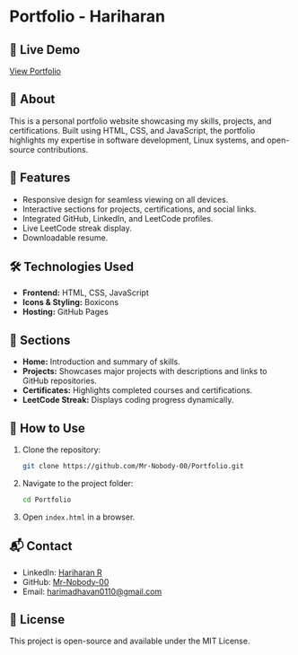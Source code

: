 # Portfolio - Hariharan

## 📌 Live Demo
[View Portfolio](https://mr-nobody-00.github.io/PortFolio/)

## 📄 About
This is a personal portfolio website showcasing my skills, projects, and certifications. Built using HTML, CSS, and JavaScript, the portfolio highlights my expertise in software development, Linux systems, and open-source contributions.

## 🚀 Features
- Responsive design for seamless viewing on all devices.
- Interactive sections for projects, certifications, and social links.
- Integrated GitHub, LinkedIn, and LeetCode profiles.
- Live LeetCode streak display.
- Downloadable resume.

## 🛠️ Technologies Used
- **Frontend:** HTML, CSS, JavaScript
- **Icons & Styling:** Boxicons
- **Hosting:** GitHub Pages

## 📂 Sections
- **Home:** Introduction and summary of skills.
- **Projects:** Showcases major projects with descriptions and links to GitHub repositories.
- **Certificates:** Highlights completed courses and certifications.
- **LeetCode Streak:** Displays coding progress dynamically.

## 📜 How to Use
1. Clone the repository:
   ```sh
   git clone https://github.com/Mr-Nobody-00/Portfolio.git
   ```
2. Navigate to the project folder:
   ```sh
   cd Portfolio
   ```
3. Open `index.html` in a browser.

## 📬 Contact
- LinkedIn: [Hariharan R](https://www.linkedin.com/in/hariharan-r-994286262/)
- GitHub: [Mr-Nobody-00](https://github.com/Mr-Nobody-00)
- Email: harimadhavan0110@gmail.com

## 📜 License
This project is open-source and available under the MIT License.

